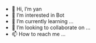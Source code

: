- 👋 Hi, I’m yan
- 👀 I’m interested in Bot
- 🌱 I’m currently learning ...
- 💞️ I’m looking to collaborate on ...
- 📫 How to reach me ...

<!---
yannn386/yannn386 is a ✨ special ✨ repository because its `README.md` (this file) appears on your GitHub profile.
You can click the Preview link to take a look at your changes.
--->
